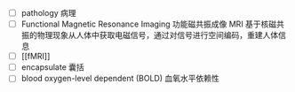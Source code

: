 - [ ] pathology 病理
- [ ] Functional Magnetic Resonance Imaging 功能磁共振成像 MRI 基于核磁共振的物理现象从人体中获取电磁信号，通过对信号进行空间编码，重建人体信息
- [ ] [[fMRI]] 
- [ ] encapsulate 囊括
- [ ] blood oxygen-level dependent (BOLD) 血氧水平依赖性